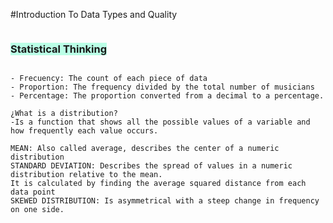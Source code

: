 #Introduction To Data Types and Quality

<h3 style="background-color:#BAFFE6; display: inline-block">Statistical Thinking</h3>

    - Frecuency: The count of each piece of data
    - Proportion: The frequency divided by the total number of musicians
    - Percentage: The proportion converted from a decimal to a percentage.

    ¿What is a distribution?
    -Is a function that shows all the possible values of a variable and how frequently each value occurs.

    MEAN: Also called average, describes the center of a numeric distribution
    STANDARD DEVIATION: Describes the spread of values in a numeric distribution relative to the mean.
    It is calculated by finding the average squared distance from each data point
    SKEWED DISTRIBUTION: Is asymmetrical with a steep change in frequency on one side.
    